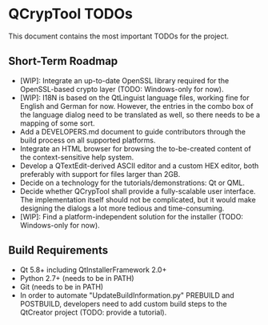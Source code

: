 # QCrypTool TODOs

This document contains the most important TODOs for the project.

## Short-Term Roadmap

- [WIP]: Integrate an up-to-date OpenSSL library required for the OpenSSL-based crypto layer (TODO: Windows-only for now).
- [WIP]: I18N is based on the QtLinguist language files, working fine for English and German for now. However, the entries in the combo box of the language dialog need to be translated as well, so there needs to be a mapping of some sort.
- Add a DEVELOPERS.md document to guide contributors through the build process on all supported platforms.
- Integrate an HTML browser for browsing the to-be-created content of the context-sensitive help system.
- Develop a QTextEdit-derived ASCII editor and a custom HEX editor, both preferably with support for files larger than 2GB.
- Decide on a technology for the tutorials/demonstrations: Qt or QML.
- Decide whether QCrypTool shall provide a fully-scalable user interface. The implementation itself should not be complicated, but it would make designing the dialogs a lot more tedious and time-consuming.
- [WIP]: Find a platform-independent solution for the installer (TODO: Windows-only for now).

## Build Requirements

- Qt 5.8+ including QtInstallerFramework 2.0+
- Python 2.7+ (needs to be in PATH)
- Git (needs to be in PATH)
- In order to automate "UpdateBuildInformation.py" PREBUILD and POSTBUILD, developers need to add custom build steps to the QtCreator project (TODO: provide a tutorial).

